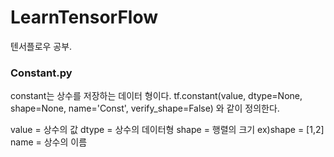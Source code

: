 # LearnTensorFlow
텐서플로우 공부.

### Constant.py
constant는 상수를 저장하는 데이터 형이다.
tf.constant(value, dtype=None, shape=None, name='Const', verify_shape=False)
와 같이 정의한다.

value = 상수의 값
dtype = 상수의 데이터형
shape = 행렬의 크기 ex)shape = [1,2]
name = 상수의 이름
